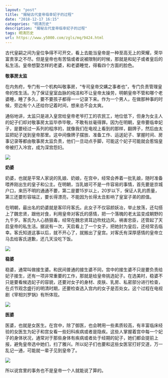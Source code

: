 ```yaml
---
layout: "post"
title: "揭秘古代皇帝临幸妃子的过程"
date: "2018-12-17 16:15"
categories: "明清历史"
description: "揭秘古代皇帝临幸妃子的过程"
tags: 明清历史
url: https://www.y5000.com/zgls/mq/9424.html
---
```






古代皇嗣之间为皇位争得不可开交，看上去能当皇帝是一种至高无上的荣耀，荣华富贵享之不尽。但是皇帝也有苦恼或者说被限制的时候，那就是和妃子或者皇后的私生活。皇帝想娶怎样的老婆，和老婆睡觉，得看四个方面的脸色。

**敬事房太监**

在内务府，专门有一个机构叫敬事房，“专司皇帝交媾之事者也”，专门负责管理皇帝的性生活。为了保证皇室血脉的纯洁和不让皇帝太操劳，明朝皇帝不管和哪个老婆睡，睡了多久，要不要孩子都得一一记录下来。作为一个男人，在做那种事的时候，旁边有个人还给你记着时间，想来总不会太爽。

通俗地讲，太监只是进入皇宫给皇帝老爷打工的农民工，地位低下，但身为女主人的妃子们却对敬事房太监毕恭毕敬，不敢有丝毫得罪。因为在明朝，皇帝要临幸妃子，是要经过一系列的程序的，就像我们在电视上看到的那样，翻牌子，然后由太监把妃子送到皇帝那里。这中间像牌子摆放、准备工作、运送妃子、掌握时间、房事记录等都由敬事房太监负责，他们一旦动点手脚，可能这个妃子可能就会惹恼皇帝被打入冷宫，成为深宫怨妇。

![](https://img.y5000.com/uploads/allimg/170106/8-1F10609254b96.jpg)

**奶婆**

奶婆，也就是平常人家说的乳娘、奶娘，在宫中，经常会养着一批乳娘，随时准备喂养刚出生的皇子和公主。在明朝，当乳娘可不是一件容易的事情，首先要是京城户口，来历不明的通通不要，第二是要15岁以上，20岁以下，保证人乳的质量，第三还要形容端正，要长得漂亮，不能因为长得太丑影响了皇室子弟的颜值。

在明朝，最出名的奶婆就是客印月客氏。此女子不仅容颜妖冶，举止放荡，还勾搭上了魏忠贤，跟他对食，利用皇帝对客氏的感情，把一个落魄的老太监变成朝野的九千岁。客氏为人心肠狠毒，经常在魏忠贤耳边吹枕边风，祸害忠臣，还管起了天启皇帝的私生活。据说有一次，天启看上了一个女子，把她封为皇后，还经常去临幸。客氏知道这事以后，就不开心了，就搬出了皇宫。对客氏有深厚感情的皇帝立马去给客氏道歉，还几天没吃下饭。

![](https://img.y5000.com/uploads/allimg/170106/8-1F106092600928.jpg)

**稳婆**

稳婆，通常叫做接生婆。和民间普通的接生婆不同，宫中的接生婆不只是要负责给妃子接生，还有一项非常重要的工作，那就是给皇帝挑选妃子。在选美时，稳婆不只是要看候选妃子的容貌，还要对女子的身材、皮肤、乳房、私密部分进行检查，在贞节观念盛行的明清时期，还要检查选入宫内的女子是否处女。这个过程在电视剧《宰相刘罗锅》有所体现。

![](https://img.y5000.com/uploads/allimg/170106/8-1F106092610640.jpg)

**医婆**

医婆，也就是女医生。在宫中，除了御医，也会聘用一些素质较高，有丰富临床经验的女医生为妃子和宫女看一些妇科疾病或者是隐疾。这些人掌握着宫中每一个妃子的身体状况，通常对于那些身体有疾病或者处于经期的妃子，她们都会提前上报，避免皇帝选中她们，扫了雅兴。所以妃子们也要和这些女医官打好交道，万一乱记一通，可能就一辈子见到皇帝了。

![](https://img.y5000.com/uploads/allimg/170106/8-1F106092620291.jpg)

所以说宫里的事务也不是皇帝一个人就能说了算的。
